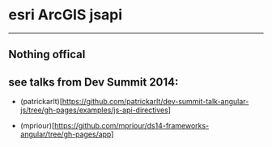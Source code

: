 # esri ArcGIS jsapi

---

## Nothing offical

## see talks from Dev Summit 2014:

* (patrickarlt)[https://github.com/patrickarlt/dev-summit-talk-angular-js/tree/gh-pages/examples/js-api-directives]

* (mpriour)[https://github.com/mpriour/ds14-frameworks-angular/tree/gh-pages/app]

